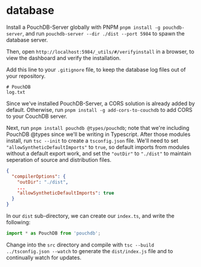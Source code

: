 # database

Install a PouchDB-Server globally with PNPM `pnpm install -g pouchdb-server`, and run `pouchdb-server --dir ./dist --port 5984` to spawn the database server.

Then, open `http://localhost:5984/_utils/#/verifyinstall` in a browser, to view the dashboard and verify the installation.

Add this line to your `.gitignore` file, to keep the database log files out of your repository.

```
# PouchDB
log.txt
```

Since we've installed PouchDB-Server, a CORS solution is already added by default. Otherwise, run `pnpm install -g add-cors-to-couchdb` to add CORS to your CouchDB server.

Next, run `pnpm install pouchdb @types/pouchdb`; note that we're including PouchDB @types since we'll be writing in Typescript. After those modules install, run `tsc --init` to create a `tsconfig.json` file.
We'll need to set `"allowSyntheticDefaultImports"` to `true`, so default imports from modules without a default export work, and set the `"outDir"` to `"./dist"` to maintain seperation of source and distribution files.

```json
{
  "compilerOptions": {
    "outDir": "./dist",
    ...
    "allowSyntheticDefaultImports": true
  }
}
```

In our `dist` sub-directory, we can create our `index.ts`, and write the following:

```typescript
import * as PouchDB from 'pouchdb';
```

Change into the `src` directory and compile with `tsc --build ../tsconfig.json --watch` to generate the `dist/index.js` file and to continually watch for updates.
